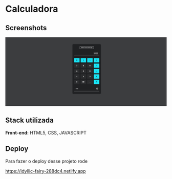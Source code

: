 # Calculadora



## Screenshots

![App Screenshot](/images/screenshot.jpg)


## Stack utilizada

**Front-end:** HTML5, CSS, JAVASCRIPT


## Deploy

Para fazer o deploy desse projeto rode

https://idyllic-fairy-288dc4.netlify.app
